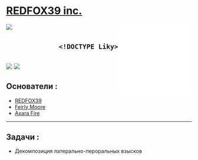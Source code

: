 # [REDFOX39 inc.](https://github.com/REDFOX39-inc)
![](http://github-profile-summary-cards.vercel.app/api/cards/profile-details?username=FeirlyMoore&theme=github_dark)
<a href="https://vk.com/redfox_39"><img align="right" width="200" height="200" alt="Likiz inc." src="https://github.com/FeirlyMoore/Sedona-React/blob/master/public/img/logo/8li.svg"></a>
## <p align="right">`<!DOCTYPE Liky>`</p>
![](http://github-profile-summary-cards.vercel.app/api/cards/repos-per-language?username=FeirlyMoore&theme=github_dark)
![](http://github-profile-summary-cards.vercel.app/api/cards/productive-time?username=FeirlyMoore&theme=github_dark&utcOffset=8)
---  
## Основатели :  
- [REDFOX39](https://github.com/REDFOX39-inc)
- [Feirly Moore](https://github.com/FeirlyMoore)
- [Axara Fire](https://twitter.com/AxaraFire)  
---
## Задачи :
- Декомпозиция латерально-пероральных взысков

